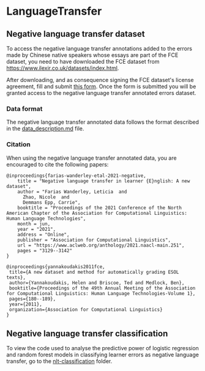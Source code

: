 # LanguageTransfer

## Negative language transfer dataset
To access the negative language transfer annotations added to the errors made by Chinese native speakers whose essays are part of the FCE dataset, you need to have downloaded the FCE dataset from <a href="https://www.ilexir.co.uk/datasets/index.html" target="_blank">https://www.ilexir.co.uk/datasets/index.html</a>.

After downloading, and as consequence signing the FCE dataset's license agreement, fill and submit <a href="https://forms.gle/aW746U9CNuPqqWL2A" target="_blank">this form</a>.
Once the form is submitted you will be granted access to the negative language transfer annotated errors dataset.

### Data format
The negative language transfer annotated data follows the format described in the [data_description.md](data_description.md) file.

### Citation
When using the negative language transfer annotated data, you are encouraged to cite the following papers:

```
@inproceedings{farias-wanderley-etal-2021-negative,
    title = "Negative language transfer in learner {E}nglish: A new dataset",
    author = "Farias Wanderley, Leticia  and
      Zhao, Nicole  and
      Demmans Epp, Carrie",
    booktitle = "Proceedings of the 2021 Conference of the North American Chapter of the Association for Computational Linguistics: Human Language Technologies",
    month = jun,
    year = "2021",
    address = "Online",
    publisher = "Association for Computational Linguistics",
    url = "https://www.aclweb.org/anthology/2021.naacl-main.251",
    pages = "3129--3142"
}

@inproceedings{yannakoudakis2011fce,
 title={A new dataset and method for automatically grading ESOL texts},
 author={Yannakoudakis, Helen and Briscoe, Ted and Medlock, Ben},
 booktitle={Proceedings of the 49th Annual Meeting of the Association for Computational Linguistics: Human Language Technologies-Volume 1},
 pages={180--189},
 year={2011},
 organization={Association for Computational Linguistics}
}
```

## Negative language transfer classification
To view the code used to analyse the predictive power of logistic regression and random forest models in classifying learner errors as negative language transfer, go to the <a href="https://github.com/leticiawanderley/nlt-classification/" target="_blank">nlt-classification</a> folder.
